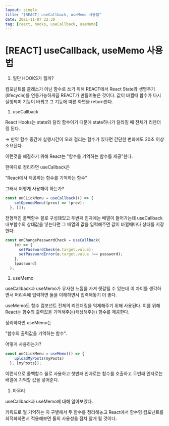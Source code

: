 ```yaml
---
layout: single
title: "[REACT] useCallback, useMemo 사용법"
date: 2021-11-07 22:30
tag: [react, hooks, useCallback, useMemo]
---
```

# [REACT] useCallback, useMemo 사용법

1. 일단 HOOKS가 뭘까?

컴포넌트를 클래스가 아닌 함수로 쓰기 위해 REACT에서 React State와 생명주기(lifecycle)를 연동가능하게끔 REACT가 만들어놓은 것이다. 값이 바뀔때 함수가 다시 실행되며 기능이 바뀌고 그 기능에 따른 화면을 return한다.

1. useCallback

React Hooks는 state와 달리 함수이기 때문에 state하나가 달라질 때 전체가 리렌더링 된다.

⇒ 만약 함수 중간에 실행시간이 오래 걸리는 함수가 있다면 간단한 변화에도 20초 이상 소요된다.

이런것을 해결하기 위해 React는 "함수를 기억하는 함수를 제공"한다.

한마디로 정리하면 useCallback은

"React에서 제공하는 함수를 기억하는 함수"

그래서 어떻게 사용해야 하는가?

```jsx
const onCLickMenu = useCallback(() => {
    setOpenedMenu((prev) => !prev);
  }, []);
```

전형적인 콜백함수 꼴로 구성돼있고 두번째 인자에는 배열이 들어가는데 useCallback 내부함수의 상태값을 넣는다면 그 배열의 값을 입력해주면 값이 바뀔때마다 상태를 저장한다.

```jsx
const onChangePasswordCheck = useCallback(
    (e) => {
      setPasswordCheck(e.target.value);
      setPasswordError(e.target.value !== password);
    },
    [password]
  );
```

1. useMemo

useCallback과 useMemo가 유사한 느낌을 가져 헷갈릴 수 있는데 이 차이를 생각하면서 머리속에 입력하면 둘을 이해하면서 입력해놓기 더 좋다.

useMemo도 함수 컴포넌트 전체의 리렌더링을 억제해주기 위해 사용된다. 이를 위해 React는 함수의 출력값을 기억해주는(캐싱해주는) 함수를 제공한다.

정리하자면 useMemo는 

"함수의 출력값을 기억하는 함수".

어떻게 사용하는가?

```jsx
const onCLickMenu = useMemo(() => {
    uploadMyPosts(myPosts)
  }, [myPosts]);
```

이런식으로 콜백함수 꼴로 사용하고 첫번째 인자로는 함수를 호출하고 두번째 인자로는 배열에 기억할 값을 넣어준다.

1. 마무리

useCallback과 useMemo에 대해 알아보았다.

키워드로 뭘 기억하는 지 구별해서 두 함수를 정리해놓고 React에서 함수형 컴포넌트를 최적화하면서 적용해보면 둘의 사용성을 점차 알게 될 것이다.
